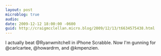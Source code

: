 ```yaml
---
layout: post
microblog: true
audio: 
date: 2009-12-12 18:00:00 -0600
guid: http://craigmcclellan.micro.blog/2009/12/13/t6634575438.html
---
```

I actually beat @Ryanwmitchell in iPhone Scrabble. Now I'm gunning for @carlcartee, @howardrm, and @kmpenzien.
